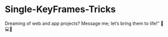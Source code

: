 # Single-KeyFrames-Tricks

Dreaming of web and app projects? Message me; let’s bring them to life!” 🌟💻📱
